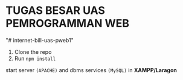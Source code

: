 # TUGAS BESAR UAS PEMROGRAMMAN WEB

"# internet-bill-uas-pweb1" 

1. Clone the repo
2. Run `npm install`

start server `(APACHE)` and dbms services `(MySQL)` in **XAMPP/Laragon**
